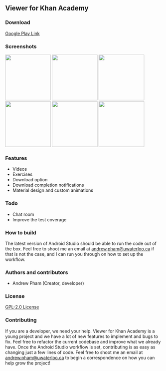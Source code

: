 Viewer for Khan Academy
-----------------------

### Download
[Google Play Link](https://play.google.com/store/apps/details?id=com.andrewpham.android.khanacademy_learnanything) 

### Screenshots
<img src="https://lh3.googleusercontent.com/G95ARO0UfmI5Sbh87qTWeVSyVxCX318XpPrnp_Ur2RIE_g-M3d5zfSJOHQwaP5RmBcY=h900-rw" width=146>
<img src="https://lh3.googleusercontent.com/5pbDwyRFr8kCmUryW8eZLJslMItX6ASuHrDstLZiPHORSlgqxZBCFMEzet6vL9xJHcA=h900-rw" width=146>
<img src="https://lh3.googleusercontent.com/y6X2jdDuTJQytDbn-xmnwxcCx7FxZoC12VhmcDyO65L2ZGhI0bYP0FD6x6xLKkATraS1=h900-rw" width=146>
<img src="https://lh3.googleusercontent.com/8kSq4OAHmysjkBfDHWm-ivnjXg93bPs91SGyTabP5PZVlFy3IR7vqHopWmhHwbpnvQ=h900-rw" width=146>
<img src="https://lh3.googleusercontent.com/JOfglJMqEz7JE0Yr3h7siFkgNBPqRwNdmnZOiuEwW6bjszsFzrbD79ZqF9XghkOCbF8=h900-rw" width=146>
<img src="https://lh3.googleusercontent.com/TaWrLNy_NXmPMPzqOYyxFJ-hpFlKY8pJo2vFRuWmBDYu-cP8w4feMOiFzMLwVYAKZXw=h900-rw" width=146> 

### Features
* Videos
* Exercises
* Download option
* Download completion notifications
* Material design and custom animations

### Todo
* Chat room
* Improve the test coverage

### How to build
The latest version of Android Studio should be able to run the code out of the box.  Feel free 
to shoot me an email at andrew.pham@uwaterloo.ca if that is not the case, and I can run you 
through on how to set up the workflow.

### Authors and contributors
* Andrew Pham (Creator, developer)

### License
[GPL-2.0 License](https://opensource.org/licenses/gpl-2.0.php)

### Contributing
If you are a developer, we need your help.  Viewer for Khan Academy is a young project and we have a lot of new features to implement and bugs to fix.  Feel free to refactor the current codebase and improve what we already have.  Once the Android Studio workflow is set, contributing is as easy as changing just a few lines of code.  Feel free to shoot me an email at andrew.pham@uwaterloo.ca to begin a correspondence on how you can help grow the project!